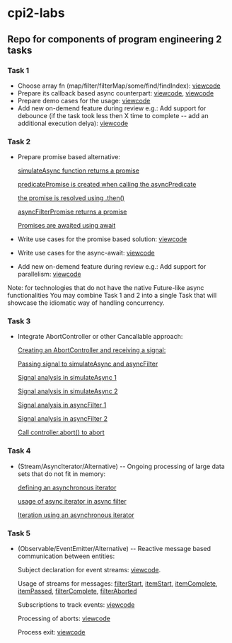 # cpi2-labs
## Repo for components of program engineering 2 tasks ##


### Task 1 ###
  * Choose array fn (map/filter/filterMap/some/find/findIndex): [viewcode](https://github.com/YKantur/cpi2-labs/blob/main/task1.js#L8-L11)
  * Prepare its callback based async counterpart: [viewcode](https://github.com/YKantur/cpi2-labs/blob/main/task1.js#L1-L6), [viewcode](https://github.com/YKantur/cpi2-labs/blob/main/task1.js#L8-L38)
  * Prepare demo cases for the usage: [viewcode](https://github.com/YKantur/cpi2-labs/blob/main/task1.js#L40-L69)
  * Add new on-demend feature during review
    e.g.: Add support for debounce (if the task took less then X time to
    complete -- add an additional execution delya): [viewcode](https://github.com/YKantur/cpi2-labs/blob/main/task1.js#L40-L54)

### Task 2 ###
  * Prepare promise based alternative:

    [simulateAsync function returns a promise](https://github.com/YKantur/cpi2-labs/blob/main/task2.js#L1-L7)

    [predicatePromise is created when calling the asyncPredicate](https://github.com/YKantur/cpi2-labs/blob/main/task2.js#L39)

    [the promise is resolved using .then()](https://github.com/YKantur/cpi2-labs/blob/main/task2.js#L50-L54)

    [asyncFilterPromise returns a promise](https://github.com/YKantur/cpi2-labs/blob/main/task2.js#L69-L78)

    [Promises are awaited using await](https://github.com/YKantur/cpi2-labs/blob/main/task2.js#L106-L113)
    
  * Write use cases for the promise based solution: [viewcode](https://github.com/YKantur/cpi2-labs/blob/main/task2.js#L65-L100)
  * Write use cases for the async-await: [viewcode](https://github.com/YKantur/cpi2-labs/blob/main/task2.js#L102-L129)
  * Add new on-demend feature during review
    e.g.: Add support for parallelism: [viewcode](https://github.com/YKantur/cpi2-labs/blob/main/task2.js#L131-L145)

  Note: for technologies that do not have the native Future-like async functionalities
  You may combine Task 1 and 2 into a single Task that will showcase the idiomatic way of handling concurrency.
 
### Task 3 ###
  * Integrate AbortController or other Cancallable approach:
  
    [Creating an AbortController and receiving a signal:](https://github.com/YKantur/cpi2-labs/blob/main/task3.js#L83-L84)

    [Passing signal to simulateAsync and asyncFilter](https://github.com/YKantur/cpi2-labs/blob/main/task3.js#L91)

    [Signal analysis in simulateAsync 1](https://github.com/YKantur/cpi2-labs/blob/main/task3.js#L3-L5)

    [Signal analysis in simulateAsync 2](https://github.com/YKantur/cpi2-labs/blob/main/task3.js#L11-L14)

    [Signal analysis in asyncFilter 1](https://github.com/YKantur/cpi2-labs/blob/main/task3.js#L21-L23)

    [Signal analysis in asyncFilter 2](https://github.com/YKantur/cpi2-labs/blob/main/task3.js#L70-L75)

    [Call controller.abort() to abort](https://github.com/YKantur/cpi2-labs/blob/main/task3.js#L96-L99)

### Task 4 ### 
  * (Stream/AsyncIterator/Alternative) -- Ongoing processing of large data sets that do not fit in memory:

    [defining an asynchronous iterator](https://github.com/YKantur/cpi2-labs/blob/main/task4.js#L12-14)

    [usage of async iterator in async filter](https://github.com/YKantur/cpi2-labs/blob/main/task4.js#L25)

    [Iteration using an asynchronous iterator](https://github.com/YKantur/cpi2-labs/blob/main/task4.js#L46-48)

### Task 5 ### 
  * (Observable/EventEmitter/Alternative) -- Reactive message based communication between entities:
  
    Subject declaration for event streams: [viewcode](https://github.com/YKantur/cpi2-labs/blob/main/task5.js#L19-24).
  
    Usage of streams for messages: [filterStart](https://github.com/YKantur/cpi2-labs/blob/main/task5.js#L26), [itemStart](https://github.com/YKantur/cpi2-labs/blob/main/task5.js#L43), [itemComplete](https://github.com/YKantur/cpi2-labs/blob/main/task5.js#L46), [itemPassed](https://github.com/YKantur/cpi2-labs/blob/main/task5.js#L48), [filterComplete](https://github.com/YKantur/cpi2-labs/blob/main/task5.js#L70), [filterAborted](https://github.com/YKantur/cpi2-labs/blob/main/task5.js#L79)

    Subscriptions to track events: [viewcode](https://github.com/YKantur/cpi2-labs/blob/main/task5.js#L117-150)
   
    Processing of aborts: [viewcode](https://github.com/YKantur/cpi2-labs/blob/main/task5.js#L77-82)
   
    Process exit: [viewcode](https://github.com/YKantur/cpi2-labs/blob/main/task5.js#L69-72)
